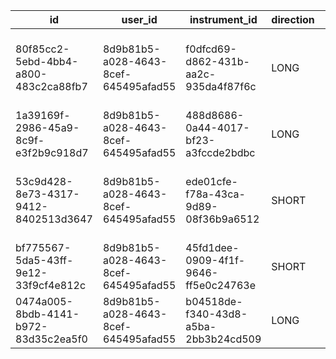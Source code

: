 | id                                   | user_id                              | instrument_id                        | direction | quantity     | entry_price  | stop_loss    | current_stop_loss | current_stop_loss_override | entry_date             | journal_id                           | risk          | exposure       | charges      | symbol       | cmp  | exit_records                                                                                                                                                                                                                                                                                                                                                                                                                                | realized_profit       | total_deposits  | total_withdrawals | open_quantity | current_exposure       | open_risk             | position_size_pct       | exposure_pct           | risk_pct               | net_profit            | days_open | avg_exit_price       | capital_deployed | starting_account_value | rocd                    | ros_v                   | sl_pct                  | exit_pct                 | account_gain_pct        | rpt_pct                | rr_price                | rr_monetary             |
| ------------------------------------ | ------------------------------------ | ------------------------------------ | --------- | ------------ | ------------ | ------------ | ----------------- | -------------------------- | ---------------------- | ------------------------------------ | ------------- | -------------- | ------------ | ------------ | ---- | ------------------------------------------------------------------------------------------------------------------------------------------------------------------------------------------------------------------------------------------------------------------------------------------------------------------------------------------------------------------------------------------------------------------------------------------- | --------------------- | --------------- | ----------------- | ------------- | ---------------------- | --------------------- | ----------------------- | ---------------------- | ---------------------- | --------------------- | --------- | -------------------- | ---------------- | ---------------------- | ----------------------- | ----------------------- | ----------------------- | ------------------------ | ----------------------- | ---------------------- | ----------------------- | ----------------------- |
| 80f85cc2-5ebd-4bb4-a800-483c2ca88fb7 | 8d9b81b5-a028-4643-8cef-645495afad55 | f0dfcd69-d862-431b-aa2c-935da4f87f6c | LONG      | 200.00000000 | 100.00000000 | 90.00000000  | 90.00000000       | null                       | 2024-01-01 00:00:00+00 | cd03b578-8769-47db-a51d-be9be4584bac | 2000.00000000 | 20000.00000000 | 48.38000000  | SYM-f0dfcd69 | null | [{"profit":2468.47,"charges":31.53,"gain_pct":0.5,"days_held":31,"exit_date":"2024-02-01T00:00:00+00:00","exit_price":150,"quantity_exited":50},{"profit":4941.09,"charges":58.91,"gain_pct":1,"days_held":55,"exit_date":"2024-02-25T00:00:00+00:00","exit_price":200,"quantity_exited":50},{"profit":-26.32,"charges":26.32,"gain_pct":0,"days_held":410,"exit_date":"2025-02-14T00:00:00+00:00","exit_price":100,"quantity_exited":100}] | 7383.2400000000000000 | 100000.00000000 | 0                 | 0.00000000    | 0.0000000000000000     | 0.0000000000000000    | 20.00000000000000000000 | 0.20000000000000000000 | 0.02000000000000000000 | 7334.8600000000000000 | 411       | 150.0000000000000000 | 100000.00000000  | 100000.00000000        | 7.33486000000000000000  | 7.33486000000000000000  | 10.00000000000000000000 | 100.00000000000000000000 | 7.33486000000000000000  | 2.00000000000000000000 | 5.00000000000000000000  | 3.6674300000000000      |
| 1a39169f-2986-45a9-8c9f-e3f2b9c918d7 | 8d9b81b5-a028-4643-8cef-645495afad55 | 488d8686-0a44-4017-bf23-a3fccde2bdbc | LONG      | 100.00000000 | 100.00000000 | 90.00000000  | 90.00000000       | null                       | 2024-01-02 00:00:00+00 | cd03b578-8769-47db-a51d-be9be4584bac | 1000.00000000 | 10000.00000000 | 12.39000000  | SYM-488d8686 | null | [{"profit":381.98,"charges":18.02,"gain_pct":0.2,"days_held":14,"exit_date":"2024-01-16T00:00:00+00:00","exit_price":120,"quantity_exited":20},{"profit":-823.21,"charges":23.21,"gain_pct":-0.1,"days_held":49,"exit_date":"2024-02-20T00:00:00+00:00","exit_price":90,"quantity_exited":80}]                                                                                                                                              | -441.2300000000000000 | 100000.00000000 | 0                 | 0.00000000    | 0.0000000000000000     | 0.0000000000000000    | 10.00000000000000000000 | 0.10000000000000000000 | 0.01000000000000000000 | -453.6200000000000000 | 410       | 105.0000000000000000 | 100000.00000000  | 100000.00000000        | -0.45362000000000000000 | -0.45362000000000000000 | 10.00000000000000000000 | 100.00000000000000000000 | -0.45362000000000000000 | 1.00000000000000000000 | 0.50000000000000000000  | -0.45362000000000000000 |
| 53c9d428-8e73-4317-9412-8402513d3647 | 8d9b81b5-a028-4643-8cef-645495afad55 | ede01cfe-f78a-43ca-9d89-08f36b9a6512 | SHORT     | 100.00000000 | 100.00000000 | 105.00000000 | 105.00000000      | null                       | 2024-12-01 00:00:00+00 | cd03b578-8769-47db-a51d-be9be4584bac | 500.00000000  | 10000.00000000 | 23.84000000  | SYM-ede01cfe | null | [{"profit":-1.14,"charges":1.14,"gain_pct":0,"days_held":59,"exit_date":"2025-01-29T00:00:00+00:00","exit_price":100,"quantity_exited":60},{"profit":388.16,"charges":11.84,"gain_pct":-0.2,"days_held":62,"exit_date":"2025-02-01T00:00:00+00:00","exit_price":80,"quantity_exited":20},{"profit":399.96,"charges":0.04,"gain_pct":-0.2,"days_held":75,"exit_date":"2025-02-14T00:00:00+00:00","exit_price":80,"quantity_exited":20}]      | 786.9800000000000000  | 100000.00000000 | 10000.00000000    | 0.00000000    | 0.0000000000000000     | 0.0000000000000000    | 10.32558745622854407500 | 0.10325587456228544075 | 0.00516279372811427204 | 763.1400000000000000  | 76        | 86.6666666666666667  | 90000.00000000   | 96846.7900000000000000 | 0.84793333333333333300  | 0.78798688113462511300  | 5.00000000000000000000  | 100.00000000000000000000 | 0.78798688113462511300  | 0.51627937281142720400 | -2.66666666666666666660 | 1.5262800000000000      |
| bf775567-5da5-43ff-9e12-33f9cf4e812c | 8d9b81b5-a028-4643-8cef-645495afad55 | 45fd1dee-0909-4f1f-9646-ff5e0c24763e | SHORT     | 100.00000000 | 100.00000000 | 105.00000000 | 105.00000000      | null                       | 2025-02-14 00:00:00+00 | cd03b578-8769-47db-a51d-be9be4584bac | 500.00000000  | 10000.00000000 | 118.24000000 | SYM-45fd1dee | null | null                                                                                                                                                                                                                                                                                                                                                                                                                                        | null                  | 100000.00000000 | 10000.00000000    | 100.00000000  | 10000.0000000000000000 | -500.0000000000000000 | 10.28953411356126640700 | 0.10289534113561266407 | 0.00514476705678063320 | null                  | 1         | null                 | 90000.00000000   | 97186.1300000000000000 | 0                       | null                    | 5.00000000000000000000  | 0.00000000000000000000   | -0.12166345135874841400 | 0.51447670567806332000 | 0.00000000000000000000  | -0.23648000000000000000 |
| 0474a005-8bdb-4141-b972-83d35c2ea5f0 | 8d9b81b5-a028-4643-8cef-645495afad55 | b04518de-f340-43d8-a5ba-2bb3b24cd509 | LONG      | 100.00000000 | 100.00000000 | 98.00000000  | 98.00000000       | null                       | 2025-02-14 00:00:00+00 | cd03b578-8769-47db-a51d-be9be4584bac | 200.00000000  | 10000.00000000 | 12.39000000  | SYM-b04518de | null | null                                                                                                                                                                                                                                                                                                                                                                                                                                        | null                  | 100000.00000000 | 10000.00000000    | 100.00000000  | 10000.0000000000000000 | -200.0000000000000000 | 10.28953411356126640700 | 0.10289534113561266407 | 0.00205790682271225328 | null                  | 1         | null                 | 90000.00000000   | 97186.1300000000000000 | 0                       | null                    | 2.00000000000000000000  | 0.00000000000000000000   | -0.01274873276670240900 | 0.20579068227122532800 | 0.00000000000000000000  | -0.06195000000000000000 |